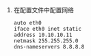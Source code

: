 1. 在配置文件中配置网络
    ```
    auto eth0
    iface eth0 inet static
    address 10.10.10.11
    netmask 255.255.255.0
    dns-nameservers 8.8.8.8
    ```